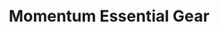 ---
title: "Momentum Essential Gear"
url: /daytona-beach/momentum-essential-gear/
shop: Allgemein
---